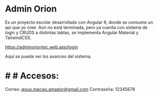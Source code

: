 # Admin Orion

Es un proyecto escolar desarrollado con Angular 9, donde se consume un api que yo cree.
Aún no está terminada, pero ya cuenta con sistema de login y CRUDS a distintas tablas, se implementa Angular Material y TailwindCSS.

https://adminoriontec.web.app/login

Aquí se puede ver los avances del sistema.

# # # Accesos:
Correo: jesus.macias.amador@gmail.com
Contraseña: 12345678
